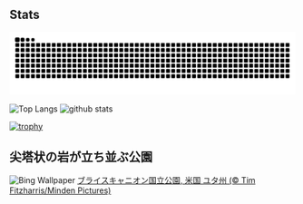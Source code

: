 ## Stats
<picture>
  <source media="(prefers-color-scheme: dark)" srcset="https://raw.githubusercontent.com/ba230t/ba230t/output/github-contribution-grid-snake-dark.svg">
  <source media="(prefers-color-scheme: light)" srcset="https://raw.githubusercontent.com/ba230t/ba230t/output/github-contribution-grid-snake.svg">
  <img alt="github contribution grid snake animation" src="https://raw.githubusercontent.com/ba230t/ba230t/output/github-contribution-grid-snake.svg">
</picture>

<p align="left">
  <img alt="Top Langs" height="150px" src="https://github-readme-stats.vercel.app/api/top-langs/?username=ba230t&layout=compact&theme=transparent" />
  <img alt="github stats" height="150px" src="https://github-readme-stats.vercel.app/api?username=ba230t&theme=transparent" />
</p>

[![trophy](https://github-profile-trophy.vercel.app/?username=ba230t&theme=transparent&column=7)](https://github.com/ryo-ma/github-profile-trophy)


<!-- Bing Wallpaper Start -->
## 尖塔状の岩が立ち並ぶ公園
![Bing Wallpaper](https://www.bing.com/th?id=OHR.HoodoosBryce_JA-JP7560776836_1920x1080.jpg&rf=LaDigue_1920x1080.jpg&pid=hp)
[ブライスキャニオン国立公園, 米国 ユタ州 (© Tim Fitzharris/Minden Pictures)](https://www.bing.com/search?q=%E3%83%96%E3%83%A9%E3%82%A4%E3%82%B9%E3%82%AD%E3%83%A3%E3%83%8B%E3%82%AA%E3%83%B3%E5%9B%BD%E7%AB%8B%E5%85%AC%E5%9C%92&form=hpcapt&filters=HpDate%3a%2220240730_1500%22)
<!-- Bing Wallpaper End -->
